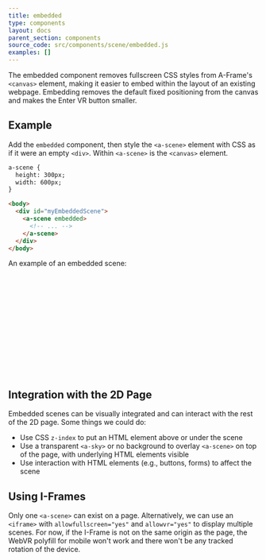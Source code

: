 ```yaml
---
title: embedded
type: components
layout: docs
parent_section: components
source_code: src/components/scene/embedded.js
examples: []
---
```


The embedded component removes fullscreen CSS styles from A-Frame's
`<canvas>` element, making it easier to embed within the layout of an
existing webpage.  Embedding removes the default fixed positioning from
the canvas and makes the Enter VR button smaller.

## Example

Add the `embedded` component, then style the `<a-scene>` element with CSS as if
it were an empty `<div>`. Within `<a-scene>` is the `<canvas>` element.

```html
a-scene {
  height: 300px;
  width: 600px;
}

<body>
  <div id="myEmbeddedScene">
    <a-scene embedded>
      <!-- ... -->
    </a-scene>
  </div>
</body>
```

An example of an embedded scene:

<script src="https://aframe.io/releases/0.6.1/aframe.min.js"></script>

<style>
  #myEmbeddedScene {
    width:100%;
    height:200px;
  }
</style>

<div id="myEmbeddedScene">
  <a-scene embedded>
    <a-entity position="0 0 3.8"><a-camera></a-camera></a-entity>
    <a-sphere position="0 1.25 -1" radius="1.25" color="#EF2D5E"></a-sphere>
    <a-box position="-1 0.5 1" rotation="0 45 0" width="1" height="1" depth="1"  color="#4CC3D9">
      <a-animation attribute="rotation" dur="10000" fill="forwards" to="0 360 0" repeat="indefinite"></a-animation>
    </a-box>
    <a-cylinder position="1 0.75 1" radius="0.5" height="1.5" color="#FFC65D"></a-cylinder>
    <a-plane rotation="-90 0 0" width="4" height="4" color="#7BC8A4"></a-plane>
  </a-scene>
</div>

## Integration with the 2D Page

Embedded scenes can be visually integrated and can interact with the rest of
the 2D page. Some things we could do:

- Use CSS `z-index` to put an HTML element above or under the scene
- Use a transparent `<a-sky>` or no background to overlay `<a-scene>` on top of the page, with underlying HTML elements visible
- Use interaction with HTML elements (e.g., buttons, forms) to affect the scene

## Using I-Frames

Only one `<a-scene>` can exist on a page. Alternatively, we can use an
`<iframe>` with `allowfullscreen="yes"` and `allowvr="yes"` to display multiple
scenes. For now, if the I-Frame is not on the same origin as the page, the
WebVR polyfill for mobile won't work and there won't be any tracked rotation of
the device.

